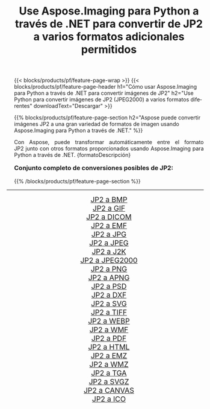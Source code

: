 ﻿---
title: Use Aspose.Imaging para Python a través de .NET para convertir de JP2 a varios formatos adicionales permitidos 
weight: 3920
url: /es/python-net/conversion/from/jp2/ 
lang: es
langdirlevel: 2
locales: zh-hans,ja,it,ru,de,es,fr,nl,id,lt,pl,pt,vi,tr,ko,zh-hant,ar,hi,th,sv,cs,uk,he
description: Puede transformar rápidamente de JP2(JPEG2000) a varios formatos usando Aspose.Imaging para Python a través de .NET.
---

{{< blocks/products/pf/feature-page-wrap >}}
{{< blocks/products/pf/feature-page-header h1="Cómo usar Aspose.Imaging para Python a través de .NET para convertir imágenes de JP2" h2="Use Python para convertir imágenes de JP2 (JPEG2000) a varios formatos diferentes" downloadText="Descargar" >}}


{{% blocks/products/pf/feature-page-section  h2="Aspose puede convertir imágenes JP2 a una gran variedad de formatos de imagen usando Aspose.Imaging para Python a través de .NET." %}}
<p align=justify>Con Aspose, puede transformar automáticamente entre el formato JP2 junto con otros formatos proporcionados usando Aspose.Imaging para Python a través de .NET. {formatoDescripción}</p>
<h3 style="margin-top:16px;">
Conjunto completo de conversiones posibles de JP2:
</h3>
{{% /blocks/products/pf/feature-page-section %}}
<div class="container-fluid productfamilypage bg-gray">
    <div class="convertypes bg-gray agp-content section">
        <div class="container">
		<hr style="margin-left:-20px;"/>
		<div class="row other-converters" style="gap: 10px;font-size: 19px;text-align:center;">
		    <div class='col-md-3 other-converter remove-lp remove-rp'><a href="/imaging/es/python-net/conversion/jp2-to-bmp/" style="padding:15px;">JP2 a BMP</a></div><div class='col-md-3 other-converter remove-lp remove-rp'><a href="/imaging/es/python-net/conversion/jp2-to-gif/" style="padding:15px;">JP2 a GIF</a></div><div class='col-md-3 other-converter remove-lp remove-rp'><a href="/imaging/es/python-net/conversion/jp2-to-dicom/" style="padding:15px;">JP2 a DICOM</a></div><div class='col-md-3 other-converter remove-lp remove-rp'><a href="/imaging/es/python-net/conversion/jp2-to-emf/" style="padding:15px;">JP2 a EMF</a></div><div class='col-md-3 other-converter remove-lp remove-rp'><a href="/imaging/es/python-net/conversion/jp2-to-jpg/" style="padding:15px;">JP2 a JPG</a></div><div class='col-md-3 other-converter remove-lp remove-rp'><a href="/imaging/es/python-net/conversion/jp2-to-jpeg/" style="padding:15px;">JP2 a JPEG</a></div><div class='col-md-3 other-converter remove-lp remove-rp'><a href="/imaging/es/python-net/conversion/jp2-to-j2k/" style="padding:15px;">JP2 a J2K</a></div><div class='col-md-3 other-converter remove-lp remove-rp'><a href="/imaging/es/python-net/conversion/jp2-to-jpeg2000/" style="padding:15px;">JP2 a JPEG2000</a></div><div class='col-md-3 other-converter remove-lp remove-rp'><a href="/imaging/es/python-net/conversion/jp2-to-png/" style="padding:15px;">JP2 a PNG</a></div><div class='col-md-3 other-converter remove-lp remove-rp'><a href="/imaging/es/python-net/conversion/jp2-to-apng/" style="padding:15px;">JP2 a APNG</a></div><div class='col-md-3 other-converter remove-lp remove-rp'><a href="/imaging/es/python-net/conversion/jp2-to-psd/" style="padding:15px;">JP2 a PSD</a></div><div class='col-md-3 other-converter remove-lp remove-rp'><a href="/imaging/es/python-net/conversion/jp2-to-dxf/" style="padding:15px;">JP2 a DXF</a></div><div class='col-md-3 other-converter remove-lp remove-rp'><a href="/imaging/es/python-net/conversion/jp2-to-svg/" style="padding:15px;">JP2 a SVG</a></div><div class='col-md-3 other-converter remove-lp remove-rp'><a href="/imaging/es/python-net/conversion/jp2-to-tiff/" style="padding:15px;">JP2 a TIFF</a></div><div class='col-md-3 other-converter remove-lp remove-rp'><a href="/imaging/es/python-net/conversion/jp2-to-webp/" style="padding:15px;">JP2 a WEBP</a></div><div class='col-md-3 other-converter remove-lp remove-rp'><a href="/imaging/es/python-net/conversion/jp2-to-wmf/" style="padding:15px;">JP2 a WMF</a></div><div class='col-md-3 other-converter remove-lp remove-rp'><a href="/imaging/es/python-net/conversion/jp2-to-pdf/" style="padding:15px;">JP2 a PDF</a></div><div class='col-md-3 other-converter remove-lp remove-rp'><a href="/imaging/es/python-net/conversion/jp2-to-html/" style="padding:15px;">JP2 a HTML</a></div><div class='col-md-3 other-converter remove-lp remove-rp'><a href="/imaging/es/python-net/conversion/jp2-to-emz/" style="padding:15px;">JP2 a EMZ</a></div><div class='col-md-3 other-converter remove-lp remove-rp'><a href="/imaging/es/python-net/conversion/jp2-to-wmz/" style="padding:15px;">JP2 a WMZ</a></div><div class='col-md-3 other-converter remove-lp remove-rp'><a href="/imaging/es/python-net/conversion/jp2-to-tga/" style="padding:15px;">JP2 a TGA</a></div><div class='col-md-3 other-converter remove-lp remove-rp'><a href="/imaging/es/python-net/conversion/jp2-to-svgz/" style="padding:15px;">JP2 a SVGZ</a></div><div class='col-md-3 other-converter remove-lp remove-rp'><a href="/imaging/es/python-net/conversion/jp2-to-canvas/" style="padding:15px;">JP2 a CANVAS</a></div><div class='col-md-3 other-converter remove-lp remove-rp'><a href="/imaging/es/python-net/conversion/jp2-to-ico/" style="padding:15px;">JP2 a ICO</a></div>
                </div>
        </div>
    </div>
</div>
<br/>

